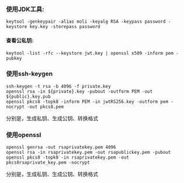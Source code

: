 ### 使用JDK工具:
```shell
keytool -genkeypair -alias moli -keyalg RSA -keypass password -keystore key.key -storepass password
```

#### 查看公私钥:
```shell
keytool -list -rfc --keystore jwt.key | openssl x509 -inform pem -pubkey
```
### 使用ssh-keygen
```shell
ssh-keygen -t rsa -b 4096 -f private.key
openssl rsa -in ${private}.key -pubout -outform PEM -out ${public}.key.pub
openssl pkcs8 -topk8 -inform PEM -in jwtRS256.key -outform pem -nocrypt -out pkcs8.pem
```
分别是，生成私钥、生成公钥、转换格式

### 使用openssl
```shell
openssl genrsa -out rsaprivatekey.pem 4096
openssl rsa -in rsaprivatekey.pem -out rsapublickey.pem -pubout
openssl pkcs8 -topk8 -in rsaprivatekey.pem -out pkcs8rsaprivate_key.pem -nocrypt
```
分别是，生成私钥、生成公钥、转换格式